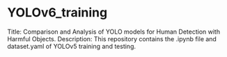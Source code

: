 # YOLOv6_training
Title: Comparison and Analysis of YOLO models for Human Detection with Harmful Objects.
Description: This repository contains the .ipynb file and dataset.yaml of YOLOv5 training and testing.
